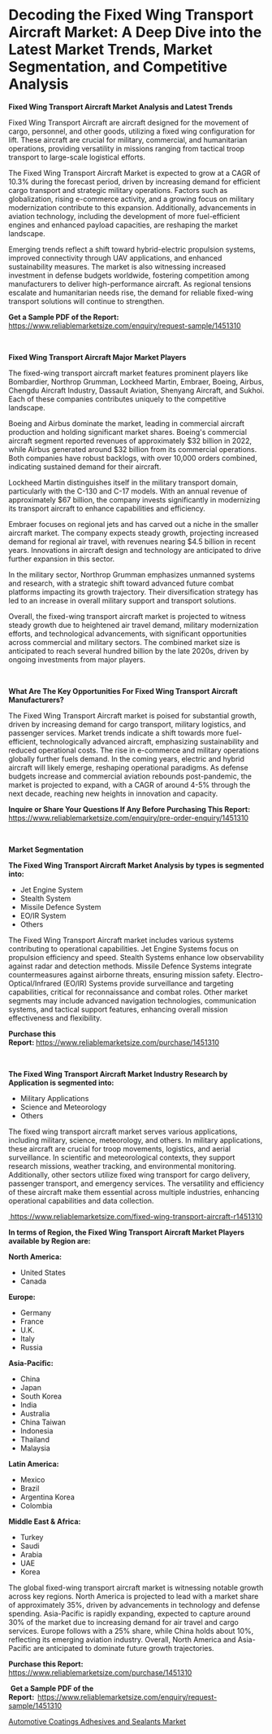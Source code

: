 <p><h1>Decoding the Fixed Wing Transport Aircraft Market: A Deep Dive into the Latest Market Trends, Market Segmentation, and Competitive Analysis</h1></p><p><strong>Fixed Wing Transport Aircraft Market Analysis and Latest Trends</strong></p>
<p><p>Fixed Wing Transport Aircraft are aircraft designed for the movement of cargo, personnel, and other goods, utilizing a fixed wing configuration for lift. These aircraft are crucial for military, commercial, and humanitarian operations, providing versatility in missions ranging from tactical troop transport to large-scale logistical efforts. </p><p>The Fixed Wing Transport Aircraft Market is expected to grow at a CAGR of 10.3% during the forecast period, driven by increasing demand for efficient cargo transport and strategic military operations. Factors such as globalization, rising e-commerce activity, and a growing focus on military modernization contribute to this expansion. Additionally, advancements in aviation technology, including the development of more fuel-efficient engines and enhanced payload capacities, are reshaping the market landscape. </p><p>Emerging trends reflect a shift toward hybrid-electric propulsion systems, improved connectivity through UAV applications, and enhanced sustainability measures. The market is also witnessing increased investment in defense budgets worldwide, fostering competition among manufacturers to deliver high-performance aircraft. As regional tensions escalate and humanitarian needs rise, the demand for reliable fixed-wing transport solutions will continue to strengthen.</p></p>
<p><strong>Get a Sample PDF of the Report:&nbsp;</strong> <a href="https://www.reliablemarketsize.com/enquiry/request-sample/1451310?utm_campaign=3220&utm_medium=2&utm_source=Github&utm_content=ia&utm_term=30032025&utm_id=fixed-wing-transport-aircraft">https://www.reliablemarketsize.com/enquiry/request-sample/1451310</a></p>
<p>&nbsp;</p>
<p><strong>Fixed Wing Transport Aircraft Major Market Players</strong></p>
<p><p>The fixed-wing transport aircraft market features prominent players like Bombardier, Northrop Grumman, Lockheed Martin, Embraer, Boeing, Airbus, Chengdu Aircraft Industry, Dassault Aviation, Shenyang Aircraft, and Sukhoi. Each of these companies contributes uniquely to the competitive landscape.</p><p>Boeing and Airbus dominate the market, leading in commercial aircraft production and holding significant market shares. Boeing's commercial aircraft segment reported revenues of approximately $32 billion in 2022, while Airbus generated around $32 billion from its commercial operations. Both companies have robust backlogs, with over 10,000 orders combined, indicating sustained demand for their aircraft.</p><p>Lockheed Martin distinguishes itself in the military transport domain, particularly with the C-130 and C-17 models. With an annual revenue of approximately $67 billion, the company invests significantly in modernizing its transport aircraft to enhance capabilities and efficiency.</p><p>Embraer focuses on regional jets and has carved out a niche in the smaller aircraft market. The company expects steady growth, projecting increased demand for regional air travel, with revenues nearing $4.5 billion in recent years. Innovations in aircraft design and technology are anticipated to drive further expansion in this sector.</p><p>In the military sector, Northrop Grumman emphasizes unmanned systems and research, with a strategic shift toward advanced future combat platforms impacting its growth trajectory. Their diversification strategy has led to an increase in overall military support and transport solutions.</p><p>Overall, the fixed-wing transport aircraft market is projected to witness steady growth due to heightened air travel demand, military modernization efforts, and technological advancements, with significant opportunities across commercial and military sectors. The combined market size is anticipated to reach several hundred billion by the late 2020s, driven by ongoing investments from major players.</p></p>
<p>&nbsp;</p>
<p><strong>What Are The Key Opportunities For Fixed Wing Transport Aircraft Manufacturers?</strong></p>
<p><p>The Fixed Wing Transport Aircraft market is poised for substantial growth, driven by increasing demand for cargo transport, military logistics, and passenger services. Market trends indicate a shift towards more fuel-efficient, technologically advanced aircraft, emphasizing sustainability and reduced operational costs. The rise in e-commerce and military operations globally further fuels demand. In the coming years, electric and hybrid aircraft will likely emerge, reshaping operational paradigms. As defense budgets increase and commercial aviation rebounds post-pandemic, the market is projected to expand, with a CAGR of around 4-5% through the next decade, reaching new heights in innovation and capacity.</p></p>
<p><strong>Inquire or Share Your Questions If Any Before Purchasing This Report:</strong> <a href="https://www.reliablemarketsize.com/enquiry/pre-order-enquiry/1451310?utm_campaign=3220&utm_medium=2&utm_source=Github&utm_content=ia&utm_term=30032025&utm_id=fixed-wing-transport-aircraft">https://www.reliablemarketsize.com/enquiry/pre-order-enquiry/1451310</a></p>
<p>&nbsp;</p>
<p><strong>Market Segmentation</strong></p>
<p><strong>The Fixed Wing Transport Aircraft Market Analysis by types is segmented into:</strong></p>
<p><ul><li>Jet Engine System</li><li>Stealth System</li><li>Missile Defence System</li><li>EO/IR System</li><li>Others</li></ul></p>
<p><p>The Fixed Wing Transport Aircraft market includes various systems contributing to operational capabilities. Jet Engine Systems focus on propulsion efficiency and speed. Stealth Systems enhance low observability against radar and detection methods. Missile Defence Systems integrate countermeasures against airborne threats, ensuring mission safety. Electro-Optical/Infrared (EO/IR) Systems provide surveillance and targeting capabilities, critical for reconnaissance and combat roles. Other market segments may include advanced navigation technologies, communication systems, and tactical support features, enhancing overall mission effectiveness and flexibility.</p></p>
<p><strong>Purchase this Report:&nbsp;</strong><a href="https://www.reliablemarketsize.com/purchase/1451310?utm_campaign=3220&utm_medium=2&utm_source=Github&utm_content=ia&utm_term=30032025&utm_id=fixed-wing-transport-aircraft">https://www.reliablemarketsize.com/purchase/1451310</a></p>
<p>&nbsp;</p>
<p><strong>The Fixed Wing Transport Aircraft Market Industry Research by Application is segmented into:</strong></p>
<p><ul><li>Military Applications</li><li>Science and Meteorology</li><li>Others</li></ul></p>
<p><p>The fixed wing transport aircraft market serves various applications, including military, science, meteorology, and others. In military applications, these aircraft are crucial for troop movements, logistics, and aerial surveillance. In scientific and meteorological contexts, they support research missions, weather tracking, and environmental monitoring. Additionally, other sectors utilize fixed wing transport for cargo delivery, passenger transport, and emergency services. The versatility and efficiency of these aircraft make them essential across multiple industries, enhancing operational capabilities and data collection.</p></p>
<p><a href="https://www.reliablemarketsize.com/fixed-wing-transport-aircraft-r1451310?utm_campaign=3220&utm_medium=2&utm_source=Github&utm_content=ia&utm_term=30032025&utm_id=fixed-wing-transport-aircraft">&nbsp;https://www.reliablemarketsize.com/fixed-wing-transport-aircraft-r1451310</a></p>
<p><strong>In terms of Region, the Fixed Wing Transport Aircraft Market Players available by Region are:</strong></p>
<p>
    <p> <strong> North America: </strong>
        <ul>
            <li>United States</li>
            <li>Canada</li>
        </ul>
        </p> 
    <p> <strong> Europe: </strong>
        <ul>
            <li>Germany</li>
            <li>France</li>
            <li>U.K.</li>
            <li>Italy</li>
            <li>Russia</li>
        </ul>
        </p> 
    <p> <strong> Asia-Pacific: </strong>
        <ul>
            <li>China</li>
            <li>Japan</li>
            <li>South Korea</li>
            <li>India</li>
            <li>Australia</li>
            <li>China Taiwan</li>
            <li>Indonesia</li>
            <li>Thailand</li>
            <li>Malaysia</li>
        </ul>
        </p> 
    <p> <strong> Latin America: </strong>
        <ul>
            <li>Mexico</li>
            <li>Brazil</li>
            <li>Argentina Korea</li>
            <li>Colombia</li>
        </ul>
        </p> 
    <p> <strong> Middle East & Africa: </strong>
        <ul>
            <li>Turkey</li>
            <li>Saudi</li>
            <li>Arabia</li>
            <li>UAE</li>
            <li>Korea</li>
        </ul>
    </p>
    </p>
<p><p>The global fixed-wing transport aircraft market is witnessing notable growth across key regions. North America is projected to lead with a market share of approximately 35%, driven by advancements in technology and defense spending. Asia-Pacific is rapidly expanding, expected to capture around 30% of the market due to increasing demand for air travel and cargo services. Europe follows with a 25% share, while China holds about 10%, reflecting its emerging aviation industry. Overall, North America and Asia-Pacific are anticipated to dominate future growth trajectories.</p></p>
<p><strong>Purchase this Report: </strong><a href="https://www.reliablemarketsize.com/purchase/1451310?utm_campaign=3220&utm_medium=2&utm_source=Github&utm_content=ia&utm_term=30032025&utm_id=fixed-wing-transport-aircraft">https://www.reliablemarketsize.com/purchase/1451310</a></p>
<p>&nbsp;<strong>Get a Sample PDF of the Report:&nbsp;&nbsp;</strong><a href="https://www.reliablemarketsize.com/enquiry/request-sample/1451310?utm_campaign=3220&utm_medium=2&utm_source=Github&utm_content=ia&utm_term=30032025&utm_id=fixed-wing-transport-aircraft">https://www.reliablemarketsize.com/enquiry/request-sample/1451310</a></p>
<p><strong></strong></p>
<p><p><a href="https://github.com/samesdufloiw/Market-Research-Report-List-1/blob/main/automotive-coatings-adhesives-and-sealants-market.md?utm_campaign=3220&utm_medium=2&utm_source=Github&utm_content=ia&utm_term=30032025&utm_id=fixed-wing-transport-aircraft">Automotive Coatings Adhesives and Sealants Market</a></p></p>